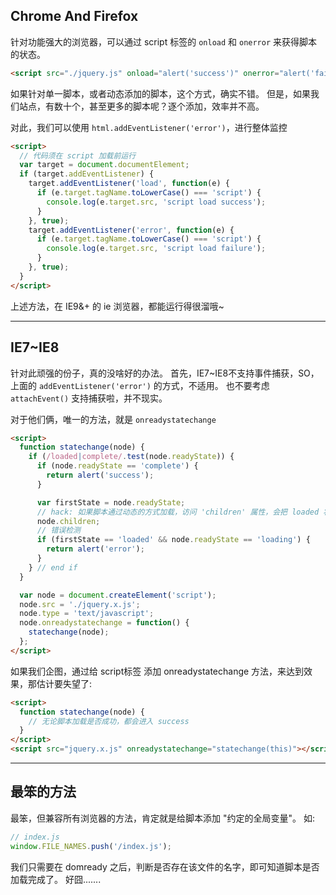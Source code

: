 ## Chrome And Firefox

针对功能强大的浏览器，可以通过 script 标签的 ```onload``` 和 ```onerror``` 来获得脚本的状态。

```html
<script src="./jquery.js" onload="alert('success')" onerror="alert('failure')"></script>
```

如果针对单一脚本，或者动态添加的脚本，这个方式，确实不错。
但是，如果我们站点，有数十个，甚至更多的脚本呢？逐个添加，效率并不高。

对此，我们可以使用 ```html.addEventListener('error')```，进行整体监控

```html
<script>
  // 代码须在 script 加载前运行
  var target = document.documentElement;
  if (target.addEventListener) {
    target.addEventListener('load', function(e) {
      if (e.target.tagName.toLowerCase() === 'script') {
        console.log(e.target.src, 'script load success');
      }
    }, true);
    target.addEventListener('error', function(e) {
      if (e.target.tagName.toLowerCase() === 'script') {
        console.log(e.target.src, 'script load failure');
      }
    }, true);
  }
</script>
```

上述方法，在 IE9&+ 的 ie 浏览器，都能运行得很溜哦~

------------------------------

## IE7~IE8

针对此顽强的份子，真的没啥好的办法。
首先，IE7~IE8不支持事件捕获，SO，上面的 ```addEventListener('error')``` 的方式，不适用。
也不要考虑 ```attachEvent()``` 支持捕获啦，并不现实。

对于他们俩，唯一的方法，就是 ```onreadystatechange```

```html
<script>
  function statechange(node) {
    if (/loaded|complete/.test(node.readyState)) {
      if (node.readyState == 'complete') {
        return alert('success');
      }

      var firstState = node.readyState;
      // hack: 如果脚本通过动态的方式加载，访问 'children' 属性，会把 loaded 状态，变更为 'complete'[如果加载成功] 或者 'loading'[如果加载失败]
      node.children;
      // 错误检测
      if (firstState == 'loaded' && node.readyState == 'loading') {
        return alert('error');
      }
    } // end if
  }

  var node = document.createElement('script');
  node.src = './jquery.x.js';
  node.type = 'text/javascript';
  node.onreadystatechange = function() {
    statechange(node);
  };
</script>
```

如果我们企图，通过给 script标签 添加 onreadystatechange 方法，来达到效果，那估计要失望了:

```html
<script>
  function statechange(node) {
    // 无论脚本加载是否成功，都会进入 success
  }
</script>
<script src="jquery.x.js" onreadystatechange="statechange(this)"></script>
```

------------------------------

## 最笨的方法

最笨，但兼容所有浏览器的方法，肯定就是给脚本添加 "约定的全局变量"。
如:

```javascript
// index.js
window.FILE_NAMES.push('/index.js');
```

我们只需要在 domready 之后，判断是否存在该文件的名字，即可知道脚本是否加载完成了。
好囧.......
